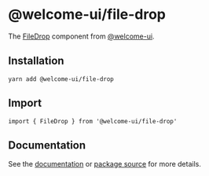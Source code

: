 # @welcome-ui/file-drop

The [FileDrop](http://welcome-ui.com/fields/file-drop) component from [@welcome-ui](http://welcome-ui.com).

## Installation

    yarn add @welcome-ui/file-drop

## Import

    import { FileDrop } from '@welcome-ui/file-drop'

## Documentation

See the [documentation](http://welcome-ui.com/fields/file-drop) or [package source](https://github.com/WTTJ/welcome-ui/tree/master/packages/FileDrop) for more details.
